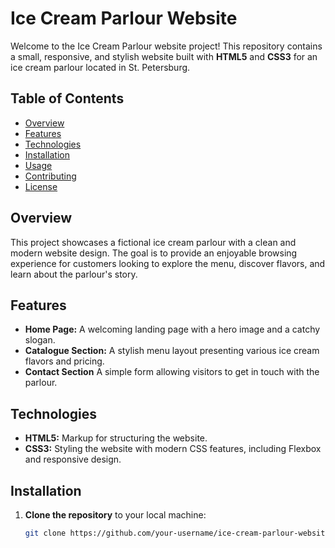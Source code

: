 # Ice Cream Parlour Website

Welcome to the Ice Cream Parlour website project! This repository contains a small, responsive, and stylish website built with **HTML5** and **CSS3** for an ice cream parlour located in St. Petersburg.

## Table of Contents
- [Overview](#overview)
- [Features](#features)
- [Technologies](#technologies)
- [Installation](#installation)
- [Usage](#usage)
- [Contributing](#contributing)
- [License](#license)

## Overview
This project showcases a fictional ice cream parlour with a clean and modern website design. The goal is to provide an enjoyable browsing experience for customers looking to explore the menu, discover flavors, and learn about the parlour's story.

## Features
- **Home Page:** A welcoming landing page with a hero image and a catchy slogan.
- **Catalogue Section:** A stylish menu layout presenting various ice cream flavors and pricing.
- **Contact Section** A simple form allowing visitors to get in touch with the parlour.

## Technologies
- **HTML5:** Markup for structuring the website.
- **CSS3:** Styling the website with modern CSS features, including Flexbox and responsive design.

## Installation
1. **Clone the repository** to your local machine:
   ```bash
   git clone https://github.com/your-username/ice-cream-parlour-website.git
